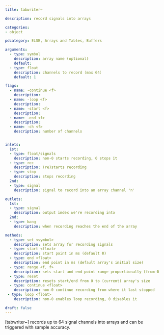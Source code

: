 ```yaml
---
title: tabwriter~

description: record signals into arrays

categories:
- object

pdcategory: ELSE, Arrays and Tables, Buffers

arguments:
  - type: symbol
    description: array name (optional)
    default:
  - type: float
    description: channels to record (max 64)
    default: 1

flags:
  - name: -continue <f>
    description:
  - name: -loop <f>
    description:
  - name: -start <f>
    description:
  - name: -end <f>
    description:
  - name: -ch <f>
    description: number of channels


inlets:
  1st:
  - type: float/signals
    description: non-0 starts recording, 0 stops it
  - type: rec
    description: (re)starts recording
  - type: stop
    description: stops recording
  2nd:
  - type: signal
    description: signal to record into an array channel 'n'

outlets:
  1st:
  - type: signal
    description: output index we're recording into
  2nd:
  - type: bang
    description: when recording reaches the end of the array

methods:
  - type: set <symbol>
    description: sets array for recording signals
  - type: start <float>
    description: start point in ms (default 0)
  - type: end <float>
    description: end point in ms (default array's initial size)
  - type: range <f, f>
    description: sets start and end point range proportionally (from 0 to 1)
  - type: reset
    description: resets start/end from 0 to (current) array's size
  - type: continue <float>
    description: non-0 continue recording from where it last stopped
 - type: loop <float>
    description: non-0 enables loop recording, 0 disables it

draft: false
---
```


[tabwriter~] records up to 64 signal channels into arrays and can be triggered with sample accuracy.

